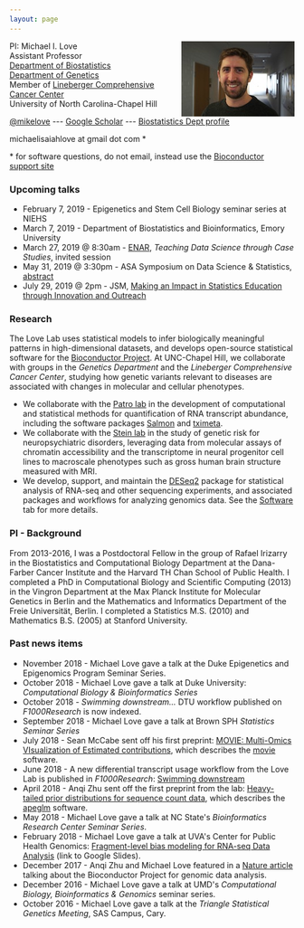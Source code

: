 ```yaml
---
layout: page
---
```


<!-- {% include JB/setup %} -->

<img style="float: right;" src="assets/michaellove.jpg">

PI: Michael I. Love <br>
Assistant Professor <br>
[Department of Biostatistics](http://sph.unc.edu/bios/biostatistics/) <br>
[Department of Genetics](http://www.med.unc.edu/genetics/) <br>
Member of [Lineberger Comprehensive Cancer Center](https://unclineberger.org/) <br>
University of North Carolina-Chapel Hill

[@mikelove](http://twitter.com/mikelove) ---
[Google Scholar](https://scholar.google.com/citations?user=vzXv764AAAAJ) ---
[Biostatistics Dept profile](http://sph.unc.edu/adv_profile/michael-love-phd/)

michaelisaiahlove at gmail dot com *

\* for software questions, do not email, instead use the [Bioconductor support site](https://support.bioconductor.org)

### Upcoming talks

* February 7, 2019 - Epigenetics and Stem Cell Biology seminar series at NIEHS
* March 7, 2019 - Department of Biostatistics and Bioinformatics, Emory University
* March 27, 2019 @ 8:30am - [ENAR](https://www.enar.org/meetings/spring2019/program/Preliminary_Program.pdf), *Teaching Data Science through Case Studies*, invited session
* May 31, 2019 @ 3:30pm - ASA Symposium on Data Science & Statistics,
  [abstract](http://ww2.amstat.org/meetings/sdss/2019/onlineprogram/AbstractDetails.cfm?AbstractID=305103)
* July 29, 2019 @ 2pm - JSM,
  [Making an Impact in Statistics Education through Innovation and Outreach](https://ww2.amstat.org/meetings/jsm/2019/onlineprogram/ActivityDetails.cfm?SessionID=218049)

### Research

The Love Lab uses statistical models to infer biologically meaningful
patterns in high-dimensional datasets, and develops
open-source statistical software for the [Bioconductor Project](https://bioconductor.org).
At UNC-Chapel Hill, we collaborate with groups in the 
*Genetics Department* and the *Lineberger Comprehensive Cancer Center*, 
studying how genetic variants relevant to diseases are associated with changes
in molecular and cellular phenotypes.

* We collaborate with the [Patro lab](http://www.robpatro.com/) in the
  development of computational and statistical methods for
  quantification of RNA transcript abundance, including the software
  packages [Salmon](https://combine-lab.github.io/salmon/)
  and [tximeta](https://bioconductor.org/packages/tximeta).
* We collaborate with the [Stein lab](https://steinlab.org ) in the
  study of genetic risk for neuropsychiatric disorders, leveraging
  data from molecular assays of chromatin accessibility and the
  transcriptome in neural progenitor cell lines to macroscale
  phenotypes such as gross human brain structure measured with MRI.
* We develop, support, and maintain the
  [DESeq2](http://bioconductor.org/packages/DESeq2) package
  for statistical analysis of RNA-seq and other sequencing experiments,
  and associated packages and workflows for analyzing genomics
  data. See the [Software](pages/software.html) tab for more details.

### PI - Background

From 2013-2016, I was a Postdoctoral Fellow in the group of
Rafael Irizarry in the Biostatistics and Computational Biology
Department at the Dana-Farber Cancer Institute and the Harvard
TH Chan School of Public Health.
I completed a PhD in Computational Biology and Scientific Computing
(2013) in the Vingron Department at the Max Planck Institute for
Molecular Genetics in Berlin and the Mathematics and Informatics
Department of the Freie Universität, Berlin.  I completed a Statistics
M.S. (2010) and Mathematics B.S. (2005) at Stanford University.

### Past news items

* November 2018 - Michael Love gave a talk at the Duke Epigenetics
  and Epigenomics Program Seminar Series.
* October 2018 - Michael Love gave a talk at Duke University:
  *Computational Biology & Bioinformatics Series* 
* October 2018 - *Swimming downstream...* DTU workflow published on
  *F1000Research* is now indexed.
* September 2018 - Michael Love gave a talk at Brown SPH *Statistics Seminar Series*
* July 2018 - Sean McCabe sent off his first preprint:
  [MOVIE: Multi-Omics VIsualization of Estimated contributions](https://doi.org/10.1101/379115),
  which describes the [movie](https://github.com/mccabes292/movie) software.
* June 2018 - A new differential transcript usage workflow from the
  Love Lab is published in *F1000Research*: 
  [Swimming downstream](https://doi.org/10.12688/f1000research.15398.3)
* April 2018 - Anqi Zhu sent off the first preprint from the lab:
  [Heavy-tailed prior distributions for sequence count data](https://www.biorxiv.org/content/early/2018/04/17/303255),
  which describes the [apeglm](http://bioconductor.org/packages/apeglm) software.
* May 2018 - Michael Love gave a talk at NC State's *Bioinformatics
  Research Center Seminar Series*.
* February 2018 - Michael Love gave a talk at UVA's Center for Public
  Health Genomics: [Fragment-level bias modeling for RNA-seq Data
  Analysis](http://goo.gl/ftK55e) (link to Google Slides).
* December 2017 - Anqi Zhu and Michael Love featured in a
  [Nature article](https://www.nature.com/articles/d41586-017-07833-1) 
  talking about the Bioconductor Project for genomic data analysis.
* December 2016 - Michael Love gave a talk at UMD's *Computational
  Biology, Bioinformatics & Genomics* seminar series.
* October 2016 - Michael Love gave a talk at the *Triangle Statistical
  Genetics Meeting*, SAS Campus, Cary.
